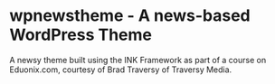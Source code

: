 # wpnewstheme - A news-based WordPress Theme

A newsy theme built using the INK Framework as part of a course on Eduonix.com, courtesy of Brad Traversy of Traversy Media.
